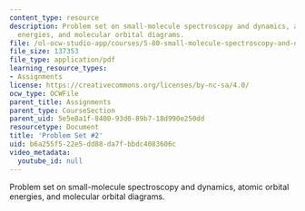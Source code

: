 ```yaml
---
content_type: resource
description: Problem set on small-molecule spectroscopy and dynamics, atomic orbital
  energies, and molecular orbital diagrams.
file: /ol-ocw-studio-app/courses/5-80-small-molecule-spectroscopy-and-dynamics-fall-2008/b6a255f522e5dd88da7fbbdc4083606c_ps2_1996.pdf
file_size: 137353
file_type: application/pdf
learning_resource_types:
- Assignments
license: https://creativecommons.org/licenses/by-nc-sa/4.0/
ocw_type: OCWFile
parent_title: Assignments
parent_type: CourseSection
parent_uid: 5e5e8a1f-8400-93d0-89b7-18d990e250dd
resourcetype: Document
title: 'Problem Set #2'
uid: b6a255f5-22e5-dd88-da7f-bbdc4083606c
video_metadata:
  youtube_id: null
---
```

Problem set on small-molecule spectroscopy and dynamics, atomic orbital energies, and molecular orbital diagrams.
